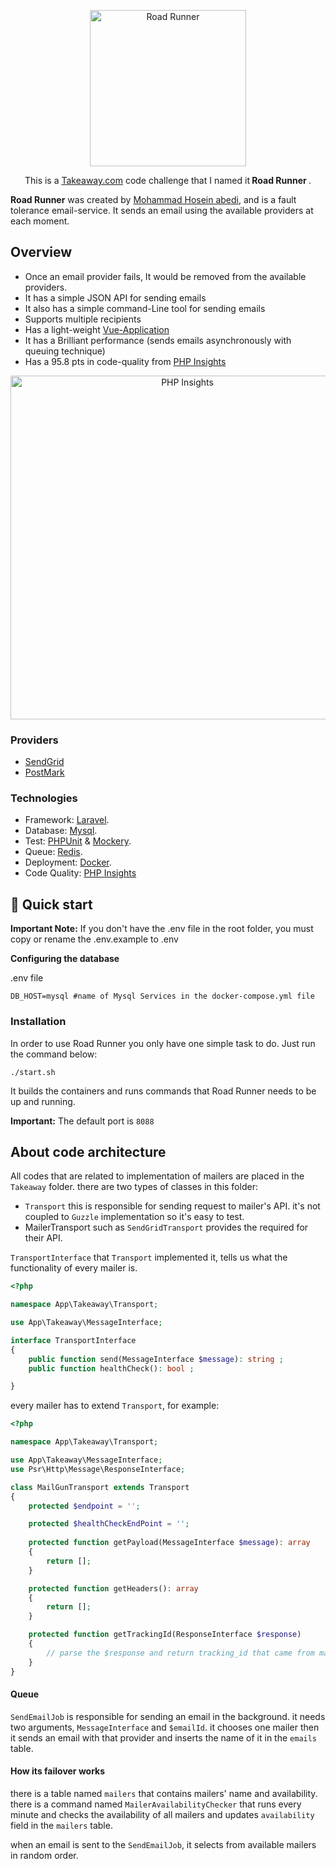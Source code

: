 <p align="center">
        <img src="https://raw.githubusercontent.com/hoseinz3/simpleStore/hoseinz3-patch-1/10.jpg" width="250" alt="Road Runner">
          <p align="center">
    This is a <a href="https://takeaway.com">Takeaway.com</a> code challenge that I named it<strong> Road Runner </strong>.
  </p>
</p>

**Road Runner** was created by [Mohammad Hosein abedi](https://github.com/hoseinz3), and is a fault tolerance email-service.
It sends an email using the available providers at each moment.

## Overview
- Once an email provider fails, It would be removed from the available providers.
- It has a simple JSON API for sending emails
- It also has a simple command-Line tool for sending emails
- Supports multiple recipients
- Has a light-weight [Vue-Application](https://github.com/hoseinz3/ui-road-runner)
- It has a Brilliant performance (sends emails asynchronously with queuing technique)
- Has a 95.8 pts in code-quality from [PHP Insights](https://github.com/nunomaduro/phpinsights)

<p align="center">
        <img src="https://raw.githubusercontent.com/hoseinz3/simpleStore/hoseinz3-patch-1/insights.png" width="550" alt="PHP Insights">
</p>

### Providers
- [SendGrid](https://sendgrid.com)
- [PostMark](https://postmarkapp.com)
### Technologies
- Framework: [Laravel](https://github.com/laravel/laravel).
- Database: [Mysql](https://www.mysql.com/).
- Test: [PHPUnit](https://github.com/sebastianbergmann/phpunit) & [Mockery](https://github.com/mockery/mockery).
- Queue: [Redis](https://redis.io/).
- Deployment: [Docker](https://www.docker.com/).
- Code Quality: [PHP Insights](https://github.com/nunomaduro/phpinsights)

## 🚀 Quick start
**Important Note:** If you don't have the .env file in the root folder, you must copy or rename the .env.example to .env

**Configuring the database**

.env file
```
DB_HOST=mysql #name of Mysql Services in the docker-compose.yml file
```
### Installation
In order to use Road Runner you only have one simple task to do. Just run the command below:

`./start.sh`

It builds the containers and runs commands that Road Runner needs to be up and running.

**Important:** The default port is `8088`

## About code architecture

All codes that are related to implementation of mailers are placed in the `Takeaway` folder. there are two types of classes in this folder:

- `Transport` this is responsible for sending request to mailer's API. it's not coupled to `Guzzle` implementation so it's easy to test.
- MailerTransport such as `SendGridTransport` provides the required for their API.

`TransportInterface` that `Transport` implemented it, tells us what the functionality of every mailer is. 
```php
<?php

namespace App\Takeaway\Transport;

use App\Takeaway\MessageInterface;

interface TransportInterface
{
    public function send(MessageInterface $message): string ;
    public function healthCheck(): bool ;

}
```

every mailer has to extend `Transport`, for example:

```php
<?php

namespace App\Takeaway\Transport;

use App\Takeaway\MessageInterface;
use Psr\Http\Message\ResponseInterface;

class MailGunTransport extends Transport
{
    protected $endpoint = '';

    protected $healthCheckEndPoint = '';
    
    protected function getPayload(MessageInterface $message): array
    {
        return [];
    }

    protected function getHeaders(): array
    {
        return [];
    }

    protected function getTrackingId(ResponseInterface $response)
    {   
        // parse the $response and return tracking_id that came from mailer
    }
}

```
#### Queue
`SendEmailJob` is responsible for sending an email in the background. it needs two arguments, `MessageInterface` and `$emailId`. it chooses one mailer then it sends an email with that provider and inserts the name of it in the `emails` table. 

#### How its failover works
there is a table named `mailers` that contains mailers' name and availability.
there is a command named `MailerAvailabilityChecker` that runs every minute and checks the availability of all mailers and updates `availability` field in the `mailers` table.

when an email is sent to the `SendEmailJob`, it selects from available mailers in random order.



